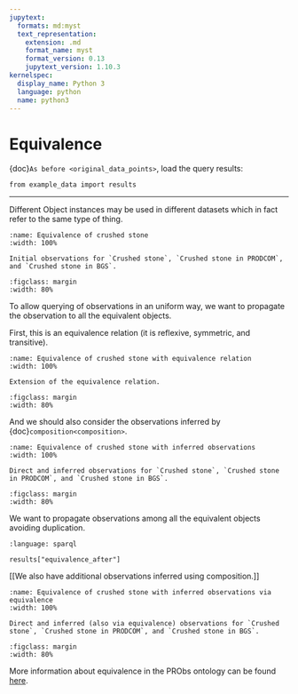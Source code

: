 ```yaml
---
jupytext:
  formats: md:myst
  text_representation:
    extension: .md
    format_name: myst
    format_version: 0.13
    jupytext_version: 1.10.3
kernelspec:
  display_name: Python 3
  language: python
  name: python3
---
```


# Equivalence

{doc}`As before <original_data_points>`, load the query results:

```{code-cell} ipython3
from example_data import results
```

---

Different Object instances may be used in different datasets which in fact refer to the same type of thing.

<!-- ```{literalinclude} queries/equivalence_before.rq
:language: sparql
```

```{code-cell} ipython3
results["equivalence_before"]
```

[[ Since we only have the "final" data, we also get the inferred observations derived using equivalence and composition. ]] -->

```{figure} figures/EquivalenceBefore.svg
:name: Equivalence of crushed stone
:width: 100%

Initial observations for `Crushed stone`, `Crushed stone in PRODCOM`, and `Crushed stone in BGS`.
```

```{figure} figures/CE-Legend_vertical.svg
:figclass: margin
:width: 80%
```

To allow querying of observations in an uniform way, we want to propagate the observation to all the equivalent objects.

First, this is an equivalence relation (it is reflexive, symmetric, and transitive).

<!-- ```{literalinclude} queries/equivalence_after_relation.rq
:language: sparql
```

```{code-cell} ipython3
results["equivalence_after_relation"]
``` -->

```{figure} figures/EquivalenceAfter_relation.svg
:name: Equivalence of crushed stone with equivalence relation
:width: 100%

Extension of the equivalence relation.
```

```{figure} figures/CE-Legend_vertical.svg
:figclass: margin
:width: 80%
```

And we should also consider the observations inferred by {doc}`composition<composition>`.

<!-- ```{literalinclude} queries/equivalence_after_obs3.rq
:language: sparql
```

```{code-cell} ipython3
results["equivalence_after_obs3"]
```

[[ Again, since we only have the "final" data, we also get the inferred observations derived using equivalence and composition. ]] -->

```{figure} figures/EquivalenceAfter_Obs_3.svg
:name: Equivalence of crushed stone with inferred observations
:width: 100%

Direct and inferred observations for `Crushed stone`, `Crushed stone in PRODCOM`, and `Crushed stone in BGS`.
```

```{figure} figures/CE-Legend_vertical.svg
:figclass: margin
:width: 80%
```

We want to propagate observations among all the equivalent objects avoiding duplication.

```{literalinclude} queries/equivalence_after.rq
:language: sparql
```

```{code-cell} ipython3
results["equivalence_after"]
```

[[We also have additional observations inferred using composition.]]

```{figure} figures/EquivalenceAfter.svg
:name: Equivalence of crushed stone with inferred observations via equivalence
:width: 100%

Direct and inferred (also via equivalence) observations for `Crushed stone`, `Crushed stone in PRODCOM`, and `Crushed stone in BGS`.
```

```{figure} figures/CE-Legend_vertical.svg
:figclass: margin
:width: 80%
```

More information about equivalence in the PRObs ontology can be found [here](https://ukfires.github.io/probs-ontology).
